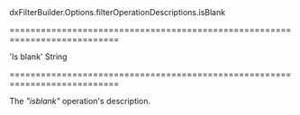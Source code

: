 <!--id-->dxFilterBuilder.Options.filterOperationDescriptions.isBlank<!--/id-->
===========================================================================
<!--default-->'Is blank'<!--/default-->
<!--type-->String<!--/type-->
===========================================================================

<!--shortDescription-->
The *"isblank"* operation's description.
<!--/shortDescription-->

<!--fullDescription-->

<!--/fullDescription-->